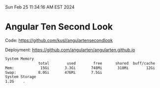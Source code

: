 Sun Feb 25 11:34:16 AM EST 2024

# Angular Ten Second Look

Code: https://github.com/kusl/angulartensecondlook

Deployment: https://github.com/angularten/angularten.github.io

```bash
System Memory
               total        used        free      shared  buff/cache   available
Mem:            15Gi       3.3Gi       748Mi       318Mi        12Gi        11Gi
Swap:          8.0Gi       476Mi       7.5Gi
System Storage
1.2G	.
```
